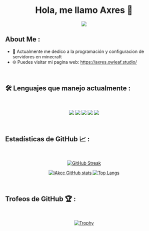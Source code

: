 <div align="center" width="50">
</div>
<h1 align="center">Hola, me llamo Axres 👋</h1>

<p align="center">
    <img src="https://komarev.com/ghpvc/?username=iAkcc&color=E32636"/> 
</p>

## About Me :

- 🏢 Actualmente me dedico a la programación y configuracion de servidores en minecraft
- 🌐 Puedes visitar mi pagina web: https://axres.owleaf.studio/

<br>

## 🛠️ Lenguajes que manejo actualmente :

<br>

<p align="center">
  <img src="https://img.shields.io/badge/Python-E32636?style=for-the-badge&logo=python&logoColor=white"/>
  <img src="https://img.shields.io/badge/JavaScript-E32636?style=for-the-badge&logo=javascript&logoColor=white"/>
  <img src="https://img.shields.io/badge/HTML-E32636?style=for-the-badge&logo=html5&logoColor=white"/>
  <img src="https://img.shields.io/badge/CSS-E32636?style=for-the-badge&logo=css3&logoColor=white"/>    
  <img src="https://img.shields.io/badge/Node.js-E32636?style=for-the-badge&logo=nodedotjs&logoColor=white"/>        
</p>

<br>

## Estadísticas de GitHub 📈 :

<br>

<p align="center">
    <a href="https://git.io/streak-stats">
        <img src="https://github-readme-streak-stats.herokuapp.com?user=iAkcc&theme=dark&background=141321&ring=E32636&fire=E32636&currStreakNum=FFFFFF&sideNums=FFFFFF&currStreakLabel=E32636&sideLabels=FFFFFF&dates=FFFFFF" alt="GitHub Streak"/>
    </a>
</p>
<p align="center">
    <a href="https://github.com/iAkcc/github-readme-stats">
        <img src="https://github-readme-stats.vercel.app/api?username=iAkcc&show_icons=true&theme=dark&bg_color=141321&title_color=E32636&text_color=FFFFFF&icon_color=E32636&border_color=E32636" alt="iAkcc GitHub stats"/>
    </a>
    <a href="https://github.com/iAkcc/github-readme-stats">
        <img src="https://github-readme-stats.vercel.app/api/top-langs/?username=iAkcc&layout=compact&theme=dark&bg_color=141321&title_color=E32636&text_color=FFFFFF&border_color=E32636" alt="Top Langs"/>
    </a>
</p>

<br>

## Trofeos de GitHub 🏆 :

<br>

<p align="center">
    <a href="https://github.com/iAkcc/github-profile-trophy">
        <img src="https://github-profile-trophy.vercel.app/?username=iAkcc&theme=gruvbox&no-frame=true&no-bg=true&margin-w=4" alt="Trophy"/>
    </a>
</p>

<br>
